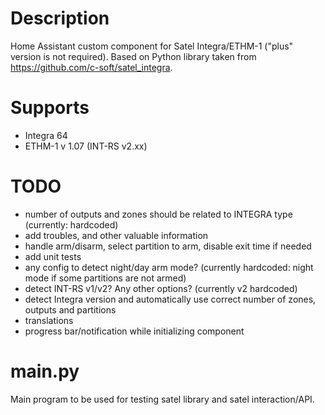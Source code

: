 # Description
Home Assistant custom component for Satel Integra/ETHM-1 ("plus" version is not required).
Based on Python library taken from https://github.com/c-soft/satel_integra.

# Supports
- Integra 64
- ETHM-1 v 1.07 (INT-RS v2.xx)

# TODO
- number of outputs and zones should be related to INTEGRA type (currently: hardcoded)
- add troubles, and other valuable information
- handle arm/disarm, select partition to arm, disable exit time if needed
- add unit tests
- any config to detect night/day arm mode? (currently hardcoded: night mode if some partitions are not armed)
- detect INT-RS v1/v2? Any other options? (currently v2 hardcoded)
- detect Integra version and automatically use correct number of zones, outputs and partitions
- translations
- progress bar/notification while initializing component

# main.py
Main program to be used for testing satel library and satel interaction/API.
